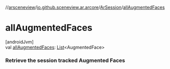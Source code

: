 //[arsceneview](../../../index.md)/[io.github.sceneview.ar.arcore](../index.md)/[ArSession](index.md)/[allAugmentedFaces](all-augmented-faces.md)

# allAugmentedFaces

[androidJvm]\
val [allAugmentedFaces](all-augmented-faces.md): [List](https://kotlinlang.org/api/latest/jvm/stdlib/kotlin.collections/-list/index.html)&lt;AugmentedFace&gt;

###  Retrieve the session tracked Augmented Faces
